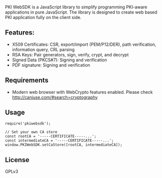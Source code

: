 PKI WebSDK is a JavaScript library to simplify programming PKI-aware applications in pure JavaScript. The library
is designed to create web based PKI application fully on the client side.

## Features:
* X509 Certificates: CSR, export/import (PEM/P12/DER), path verification, information query, CRL parsing
* RSA Keys: Pair generators, sign, verify, crypt, and decrypt
* Signed Data (PKCS#7): Signing and verification
* PDF signature: Signing and verification

## Requirements
* Modern web browser with WebCrypto features enabled. Please check http://caniuse.com/#search=cryptography

## Usage

```
require('pkiwebsdk');

// Set your own CA store
const rootCA = '-----CERTIFICATE-----...';
const intermediateCA = '-----CERTIFICATE-----...';
window.PKIWebSDK.setCaStore([rootCA, intermediateCA]);
```

## License
GPLv3
